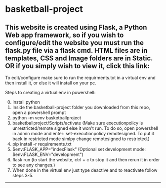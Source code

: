 # basketball-project
This website is created using Flask, a Python Web app framework, so if you wish to configure/edit the website you must run the flask.py file via a flask cmd.
HTML files are in templates, CSS and Image folders are in Static. OR if you simply wish to view it, click this link:
-----------------------------------------------------------------------------------------------------------
To edit/configure make sure to run the requirments.txt in a virtual env and then install it, or else it will install on your pc. 

Steps to creating a virtual env in powershell:

0. Install python
1. Inside the basketball-project folder you downloaded from this repo, open a powershell prompt
2. python -m venv basketballproject
4. basketballproject/Scripts/activate (Make sure executionpolicy is unrestricted/remote signed else it won't run. To do so, open powershell in admin mode and enter: set-executionpolicy remotesigned. To put it back in restricted mode simlpy change remotesigned to restricted.)
5. pip install -r requirements.txt
7. $env:FLASK_APP="indexFlask" (Optional set development mode: $env:FLASK_ENV="development")
8. flask run (to start the website, ctrl + c to stop it and then rerun it in order to see any changes.)
9. When done in the virtual env just type deactive and to reactivate follow steps 3-5.
-----------------------------------------------------------------------------------------------------------
